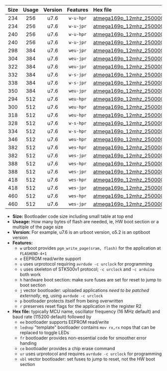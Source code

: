 |Size|Usage|Version|Features|Hex file|
|:-:|:-:|:-:|:-:|:--|
|234|256|u7.6|`w-u-hpr`|[atmega169p_12mhz_250000bps_ur.hex](https://raw.githubusercontent.com/stefanrueger/urboot/main//atmega169p_12mhz_250000bps_ur.hex)|
|234|256|u7.6|`w-u-jpr`|[atmega169p_12mhz_250000bps_ur_vbl.hex](https://raw.githubusercontent.com/stefanrueger/urboot/main//atmega169p_12mhz_250000bps_ur_vbl.hex)|
|240|256|u7.6|`w-u-hpr`|[atmega169p_12mhz_250000bps_lednop_ur.hex](https://raw.githubusercontent.com/stefanrueger/urboot/main//atmega169p_12mhz_250000bps_lednop_ur.hex)|
|240|256|u7.6|`w-u-jpr`|[atmega169p_12mhz_250000bps_lednop_ur_vbl.hex](https://raw.githubusercontent.com/stefanrueger/urboot/main//atmega169p_12mhz_250000bps_lednop_ur_vbl.hex)|
|298|384|u7.6|`weu-jpr`|[atmega169p_12mhz_250000bps_ee_ur_vbl.hex](https://raw.githubusercontent.com/stefanrueger/urboot/main//atmega169p_12mhz_250000bps_ee_ur_vbl.hex)|
|304|384|u7.6|`weu-jpr`|[atmega169p_12mhz_250000bps_ee_lednop_ur_vbl.hex](https://raw.githubusercontent.com/stefanrueger/urboot/main//atmega169p_12mhz_250000bps_ee_lednop_ur_vbl.hex)|
|322|384|u7.6|`weu-jpr`|[atmega169p_12mhz_250000bps_ee_lednop_fr_ur_vbl.hex](https://raw.githubusercontent.com/stefanrueger/urboot/main//atmega169p_12mhz_250000bps_ee_lednop_fr_ur_vbl.hex)|
|332|384|u7.6|`w-s-jpr`|[atmega169p_12mhz_250000bps_vbl.hex](https://raw.githubusercontent.com/stefanrueger/urboot/main//atmega169p_12mhz_250000bps_vbl.hex)|
|338|384|u7.6|`w-s-jpr`|[atmega169p_12mhz_250000bps_lednop_vbl.hex](https://raw.githubusercontent.com/stefanrueger/urboot/main//atmega169p_12mhz_250000bps_lednop_vbl.hex)|
|350|384|u7.6|`weu-jpr`|[atmega169p_12mhz_250000bps_ee_lednop_fr_ce_ur_vbl.hex](https://raw.githubusercontent.com/stefanrueger/urboot/main//atmega169p_12mhz_250000bps_ee_lednop_fr_ce_ur_vbl.hex)|
|294|512|u7.6|`weu-hpr`|[atmega169p_12mhz_250000bps_ee_ur.hex](https://raw.githubusercontent.com/stefanrueger/urboot/main//atmega169p_12mhz_250000bps_ee_ur.hex)|
|300|512|u7.6|`weu-hpr`|[atmega169p_12mhz_250000bps_ee_lednop_ur.hex](https://raw.githubusercontent.com/stefanrueger/urboot/main//atmega169p_12mhz_250000bps_ee_lednop_ur.hex)|
|318|512|u7.6|`weu-hpr`|[atmega169p_12mhz_250000bps_ee_lednop_fr_ur.hex](https://raw.githubusercontent.com/stefanrueger/urboot/main//atmega169p_12mhz_250000bps_ee_lednop_fr_ur.hex)|
|328|512|u7.6|`w-s-hpr`|[atmega169p_12mhz_250000bps.hex](https://raw.githubusercontent.com/stefanrueger/urboot/main//atmega169p_12mhz_250000bps.hex)|
|334|512|u7.6|`w-s-hpr`|[atmega169p_12mhz_250000bps_lednop.hex](https://raw.githubusercontent.com/stefanrueger/urboot/main//atmega169p_12mhz_250000bps_lednop.hex)|
|346|512|u7.6|`weu-hpr`|[atmega169p_12mhz_250000bps_ee_lednop_fr_ce_ur.hex](https://raw.githubusercontent.com/stefanrueger/urboot/main//atmega169p_12mhz_250000bps_ee_lednop_fr_ce_ur.hex)|
|382|512|u7.6|`wes-hpr`|[atmega169p_12mhz_250000bps_ee.hex](https://raw.githubusercontent.com/stefanrueger/urboot/main//atmega169p_12mhz_250000bps_ee.hex)|
|382|512|u7.6|`wes-jpr`|[atmega169p_12mhz_250000bps_ee_vbl.hex](https://raw.githubusercontent.com/stefanrueger/urboot/main//atmega169p_12mhz_250000bps_ee_vbl.hex)|
|388|512|u7.6|`wes-hpr`|[atmega169p_12mhz_250000bps_ee_lednop.hex](https://raw.githubusercontent.com/stefanrueger/urboot/main//atmega169p_12mhz_250000bps_ee_lednop.hex)|
|388|512|u7.6|`wes-jpr`|[atmega169p_12mhz_250000bps_ee_lednop_vbl.hex](https://raw.githubusercontent.com/stefanrueger/urboot/main//atmega169p_12mhz_250000bps_ee_lednop_vbl.hex)|
|418|512|u7.6|`wes-hpr`|[atmega169p_12mhz_250000bps_ee_lednop_fr.hex](https://raw.githubusercontent.com/stefanrueger/urboot/main//atmega169p_12mhz_250000bps_ee_lednop_fr.hex)|
|418|512|u7.6|`wes-jpr`|[atmega169p_12mhz_250000bps_ee_lednop_fr_vbl.hex](https://raw.githubusercontent.com/stefanrueger/urboot/main//atmega169p_12mhz_250000bps_ee_lednop_fr_vbl.hex)|
|460|512|u7.6|`wes-hpr`|[atmega169p_12mhz_250000bps_ee_lednop_fr_ce.hex](https://raw.githubusercontent.com/stefanrueger/urboot/main//atmega169p_12mhz_250000bps_ee_lednop_fr_ce.hex)|
|460|512|u7.6|`wes-jpr`|[atmega169p_12mhz_250000bps_ee_lednop_fr_ce_vbl.hex](https://raw.githubusercontent.com/stefanrueger/urboot/main//atmega169p_12mhz_250000bps_ee_lednop_fr_ce_vbl.hex)|

- **Size:** Bootloader code size including small table at top end
- **Useage:** How many bytes of flash are needed, ie, HW boot section or a multiple of the page size
- **Version:** For example, u7.6 is an urboot version, o5.2 is an optiboot version
- **Features:**
  + `w` urboot provides `pgm_write_page(sram, flash)` for the application at `FLASHEND-4+1`
  + `e` EEPROM read/write support
  + `u` uses urprotocol requiring `avrdude -c urclock` for programming
  + `s` uses skeleton of STK500v1 protocol; `-c urclock` and `-c arduino` both work
  + `h` hardware boot section: make sure fuses are set for reset to jump to boot section
  + `j` vector bootloader: uploaded applications *need to be patched externally*, eg, using `avrdude -c urclock`
  + `p` bootloader protects itself from being overwritten
  + `r` preserves reset flags for the application in the register R2
- **Hex file:** typically MCU name, oscillator frequency (16 MHz default) and baud rate (115200 default) followed by
  + `ee` bootloader supports EEPROM read/write
  + `lednop` "template" bootloader contains `mov rx,rx` nops that can be replaced to toggle LEDs
  + `fr` bootloader provides non-essential code for smoother error handing
  + `ce` bootloader provides a chip erase command
  + `ur` uses urprotocol and requires `avrdude -c urclock` for programming
  + `vbl` vector bootloader: set fuses to jump to reset, not the HW boot section
